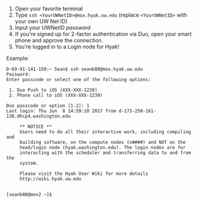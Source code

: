 1. Open your favorite terminal
2. Type `ssh <YourUWNetID>@mox.hyak.uw.edu` (replace `<YourUWNetID>` with your own UW Net ID)
3. Input your UWNetID _password_
4. If you're signed up for 2-factor authentication via Duo, open your smart phone and approve the connection.
5. You're logged in to a Login node for Hyak!

Example:

```
D-69-91-141-150:~ Sean$ ssh seanb80@mox.hyak.uw.edu
Password:
Enter passcode or select one of the following options:

 1. Duo Push to iOS (XXX-XXX-1239)
 2. Phone call to iOS (XXX-XXX-1239)

Duo passcode or option [1-2]: 1
Last login: Thu Jun  8 14:59:10 2017 from d-173-250-161-130.dhcp4.washington.edu

     ** NOTICE **
     Users need to do all their interactive work, including compiling and
     building software, on the compute nodes (n####) and NOT on the
     head/login node (hyak.washington.edu). The login nodes are for
     interacting with the scheduler and transferring data to and from the
     system.

     Please visit the Hyak User Wiki for more details
     http://wiki.hyak.uw.edu


[seanb80@mox2 ~]$
```

